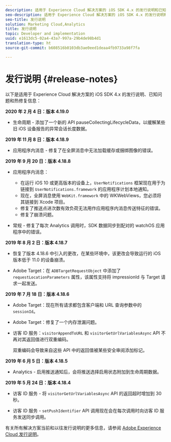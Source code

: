 ```yaml
---
description: 适用于 Experience Cloud 解决方案的 iOS SDK 4.x 的发行说明和已知问题。
seo-description: 适用于 Experience Cloud 解决方案的 iOS SDK 4.x 的发行说明和已知问题。
seo-title: 发行说明
solution: Marketing Cloud,Analytics
title: 发行说明
topic: Developer and implementation
uuid: e1613dc5-02a4-43a7-997a-29b4de98b4d1
translation-type: ht
source-git-commit: b608516b0103db3ae0eed1deaa4fb9733a98f7fa

---
```



# 发行说明 {#release-notes}

以下是适用于 Experience Cloud 解决方案的 iOS SDK 4.x 的发行说明、已知问题和热修复信息：

**2020 年 2 月 4 日：版本 4.19.0**

* 生命周期 - 添加了一个新的 API pauseCollectingLifecycleData，以缓解某些旧 iOS 设备报告的异常会话长度数据。

**2019 年 11 月 8 日：版本 4.18.9**

* 应用程序内消息 - 修复了在全屏消息中无法加载缓存或捆绑图像的错误。

**2019 年 9 月 20 日：版本 4.18.8**

* 应用程序内消息：

   * 在运行 iOS 10 或更高版本的设备上，`UserNotifications` 框架现在用于为链接到 `UserNotifications.framework` 的应用程序计划本地通知。
   * 现在，全屏消息使用 `WebKit.framework` 中的 WKWebViews，您必须将其链接到 Xcode 项目。
   * 修复了推送点进次数有效负荷无法用作应用程序内消息传送特征的错误。
   * 修复了崩溃问题。

* 常规 - 修复了每次 Analytics 调用时，SDK 数据同步到配对的 watchOS 应用程序中的错误。

**2019 年 8 月 2 日：版本 4.18.7**

* 恢复了版本 4.18.6 中引入的更改，在某些环境中，该更改会导致运行的 iOS 版本低于 11.0 的设备崩溃。

* Adobe Target：在 `ADBTargetRequestObject` 中添加了 `requestLocationParameters` 属性，该属性支持将 impressionId 与 Target 请求一起发送。

**2019 年 7 月 18 日：版本 4.18.6**

* Adobe Target：现在所有请求都包含客户端和 URL 查询参数中的 `sessionId`。
* Adobe Target：修复了一个内存泄漏问题。
* 访客 ID 服务：`visitorAppendToURL` 和 `visitorGetUrlVariablesAsync` API 不再对其返回值进行双重编码。

   双重编码会导致来自这些 API 中的返回值被某些安全审阅添加标记。

**2019 年 6 月 5 日：版本 4.18.5**

* Analytics - 启用推送通知后，会将推送选择启用状态附加到生命周期数据。

**2019 年 5 月 24 日：版本 4.18.4**

* 访客 ID 服务 - 将
   `visitorGetUrlVariablesAsync` API 的返回超时增加到 30 秒。

* 访客 ID 服务 - `setPushIdentifier` API 调用现在会在每次调用时向访客 ID 服务发送同步调用。

有关所有解决方案当前和以往发行说明的更多信息，请参阅 [Adobe Experience Cloud 发行说明](https://marketing.adobe.com/resources/help/zh_CN/whatsnew/)。
